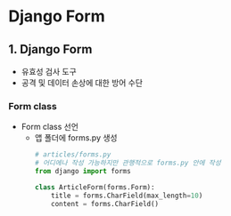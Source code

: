 # Django Form

## 1. Django Form
- 유효성 검사 도구
- 공격 및 데이터 손상에 대한 방어 수단

### Form class
- Form class 선언
  - 앱 폴더에 forms.py 생성
    ```python
    # articles/forms.py
    # 어디에나 작성 가능하지만 관행적으로 forms.py 안에 작성
    from django import forms

    class ArticleForm(forms.Form):
        title = forms.CharField(max_length=10)
        content = forms.CharField()
    ```



